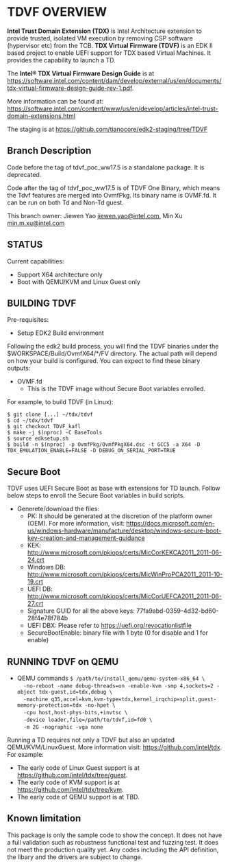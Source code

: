 
# TDVF OVERVIEW

<b>Intel Trust Domain Extension (TDX)</b> is Intel Architecture extension to provide trusted, isolated VM execution by removing CSP software (hypervisor etc) from the TCB. <b>TDX Virtual Firmware (TDVF)</b> is an EDK II based project to enable UEFI support for TDX based Virtual Machines. It provides the capability to launch a TD.

The <b>Intel® TDX Virtual Firmware Design Guide</b> is at https://software.intel.com/content/dam/develop/external/us/en/documents/tdx-virtual-firmware-design-guide-rev-1.pdf.

More information can be found at:
https://software.intel.com/content/www/us/en/develop/articles/intel-trust-domain-extensions.html

The staging is at https://github.com/tianocore/edk2-staging/tree/TDVF

## Branch Description
Code before the tag of tdvf_poc_ww17.5 is a standalone package. It is deprecated.

Code after the tag of tdvf_poc_ww17.5 is of TDVF One Binary, which means the Tdvf features are merged into OvmfPkg. Its binary name is OVMF.fd. It can be run on both Td and Non-Td guest.

This branch owner: Jiewen Yao <jiewen.yao@intel.com>, Min Xu <min.m.xu@intel.com>

## STATUS

Current capabilities:
* Support X64 architecture only
* Boot with QEMU/KVM and Linux Guest only

## BUILDING TDVF

Pre-requisites:
* Setup EDK2 Build environment

Following the edk2 build process, you will find the TDVF binaries under the $WORKSPACE/Build/OvmfX64/*/FV directory. The actual path will depend on how your build is configured. You can expect to find these binary outputs:
* OVMF.fd
  - This is the TDVF image without Secure Boot variables enrolled.

For example, to build TDVF (in Linux):  
```
$ git clone [...] ~/tdx/tdvf
$ cd ~/tdx/tdvf
$ git checkout TDVF_kafl
$ make -j $(nproc) -C BaseTools
$ source edksetup.sh
$ build -n $(nproc) -p OvmfPkg/OvmfPkgX64.dsc -t GCC5 -a X64 -D TDX_EMULATION_ENABLE=FALSE -D DEBUG_ON_SERIAL_PORT=TRUE
```

## Secure Boot

TDVF uses UEFI Secure Boot as base with extensions for TD launch.
Follow below steps to enroll the Secure Boot variables in build scripts.
  * Generete/download the files: 
    - PK: It should be generated at the discretion of the platform owner (OEM).
      For more information, visit: https://docs.microsoft.com/en-us/windows-hardware/manufacture/desktop/windows-secure-boot-key-creation-and-management-guidance
    - KEK: http://www.microsoft.com/pkiops/certs/MicCorKEKCA2011_2011-06-24.crt  
    - Windows DB: http://www.microsoft.com/pkiops/certs/MicWinProPCA2011_2011-10-19.crt  
    - UEFI DB: http://www.microsoft.com/pkiops/certs/MicCorUEFCA2011_2011-06-27.crt 
    - Signature GUID for all the above keys: 77fa9abd-0359-4d32-bd60-28f4e78f784b
    - UEFI DBX: Please refer to https://uefi.org/revocationlistfile 
    - SecureBootEnable: binary file with 1 byte (0 for disable and 1 for enable)

## RUNNING TDVF on QEMU

* QEMU commands
`$ /path/to/install_qemu/qemu-system-x86_64 \`  
`  -no-reboot -name debug-threads=on -enable-kvm -smp 4,sockets=2 -object tdx-guest,id=tdx,debug \`  
`  -machine q35,accel=kvm,kvm-type=tdx,kernel_irqchip=split,guest-memory-protection=tdx -no-hpet \`  
`  -cpu host,host-phys-bits,+invtsc \`  
`  -device loader,file=/path/to/tdvf,id=fd0 \`  
`  -m 2G -nographic -vga none`

Running a TD requires not only a TDVF but also an updated QEMU/KVM/LinuxGuest. More information visit:  https://github.com/intel/tdx. For example:
  - The early code of Linux Guest support is at https://github.com/intel/tdx/tree/guest.
  - The early code of KVM support is at https://github.com/intel/tdx/tree/kvm.
  - The early code of QEMU support is at TBD.


## Known limitation
This package is only the sample code to show the concept.
It does not have a full validation such as robustness functional test and fuzzing test. It does not meet the production quality yet.
Any codes including the API definition, the libary and the drivers are subject to change.


